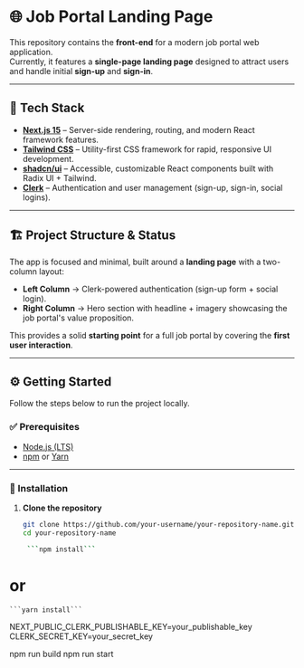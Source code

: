 # 🌐 Job Portal Landing Page

This repository contains the **front-end** for a modern job portal web application.  
Currently, it features a **single-page landing page** designed to attract users and handle initial **sign-up** and **sign-in**.

---

## 🚀 Tech Stack

- **[Next.js 15](https://nextjs.org/)** – Server-side rendering, routing, and modern React framework features.
- **[Tailwind CSS](https://tailwindcss.com/)** – Utility-first CSS framework for rapid, responsive UI development.
- **[shadcn/ui](https://ui.shadcn.com/)** – Accessible, customizable React components built with Radix UI + Tailwind.
- **[Clerk](https://clerk.com/)** – Authentication and user management (sign-up, sign-in, social logins).

---

## 🏗️ Project Structure & Status

The app is focused and minimal, built around a **landing page** with a two-column layout:

- **Left Column** → Clerk-powered authentication (sign-up form + social login).
- **Right Column** → Hero section with headline + imagery showcasing the job portal's value proposition.

This provides a solid **starting point** for a full job portal by covering the **first user interaction**.

---

## ⚙️ Getting Started

Follow the steps below to run the project locally.

### ✅ Prerequisites

- [Node.js (LTS)](https://nodejs.org/)
- [npm](https://www.npmjs.com/) or [Yarn](https://yarnpkg.com/)

---

### 🔧 Installation

1. **Clone the repository**

   ````bash
   git clone https://github.com/your-username/your-repository-name.git
   cd your-repository-name

    ```npm install```
   ````

# or

    ```yarn install```

NEXT_PUBLIC_CLERK_PUBLISHABLE_KEY=your_publishable_key
CLERK_SECRET_KEY=your_secret_key

npm run build
npm run start
